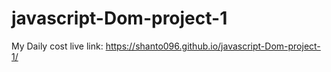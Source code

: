 # javascript-Dom-project-1
My Daily cost
live link: https://shanto096.github.io/javascript-Dom-project-1/
